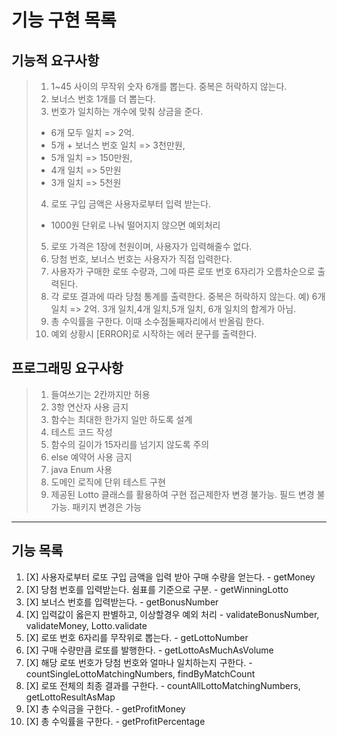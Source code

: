 기능 구현 목록
===========
기능적 요구사항
------------
>1. 1~45 사이의 무작위 숫자 6개를 뽑는다. 중복은 허락하지 않는다.
>2. 보너스 번호 1개를 더 뽑는다.
>3. 번호가 일치하는 개수에 맞춰 상금을 준다.
  > * 6개 모두 일치 => 2억. 
  > * 5개 + 보너스 번호 일치 => 3천만원,
  > * 5개 일치 => 150만원,
  > * 4개 일치 => 5만원
  > * 3개 일치 => 5천원
>4. 로또 구입 금액은 사용자로부터 입력 받는다.
  > * 1000원 단위로 나눠 떨어지지 않으면 예외처리
>5. 로또 가격은 1장에 천원이며, 사용자가 입력해줄수 없다.
>6. 당첨 번호, 보너스 번호는 사용자가 직접 입력한다.
>7. 사용자가 구매한 로또 수량과, 그에 따른 로또 번호 6자리가 오름차순으로 출력된다.
>8. 각 로또 결과에 따라 당첨 통계를 출력한다. 중복은 허락하지 않는다.
   예) 6개 일치 => 2억.
   3개 일치,4개 일치,5개 일치, 6개 일치의 합계가 아님.
>9. 총 수익률을 구한다. 이때 소수점둘째자리에서 반올림 한다.
>10. 예외 상황시 [ERROR]로 시작하는 에러 문구를 출력한다.

프로그래밍 요구사항
---------------
>1. 들여쓰기는 2칸까지만 허용
>2. 3항 연산자 사용 금지
>3. 함수는 최대한 한가지 일만 하도록 설계
>4. 테스트 코드 작성
>5. 함수의 길이가 15자리를 넘기지 않도록 주의
>6. else 예약어 사용 금지
>7. java Enum 사용
>8. 도메인 로직에 단위 테스트 구현
>9. 제공된 Lotto 클래스를 활용하여 구현
   접근제한자 변경 불가능. 필드 변경 불가능.
   패키지 변경은 가능
>


* * *


기능 목록
-------
1. [X] 사용자로부터 로또 구입 금액을 입력 받아 구매 수량을 얻는다. - getMoney
2. [X] 당첨 번호를 입력받는다. 쉼표를 기준으로 구분. - getWinningLotto
3. [X] 보너스 번호를 입력받는다. - getBonusNumber
4. [X] 입력값이 옳은지 판별하고, 이상할경우 예외 처리 - validateBonusNumber, validateMoney, Lotto.validate
4. [X] 로또 번호 6자리를 무작위로 뽑는다. - getLottoNumber
5. [X] 구매 수량만큼 로또를 발행한다. - getLottoAsMuchAsVolume
5. [X] 해당 로또 번호가 당첨 번호와 얼마나 일치하는지 구한다. - countSingleLottoMatchingNumbers, findByMatchCount
6. [X] 로또 전체의 최종 결과를 구한다. - countAllLottoMatchingNumbers, getLottoResultAsMap
6. [X] 총 수익금을 구한다. - getProfitMoney
7. [X] 총 수익률을 구한다. - getProfitPercentage